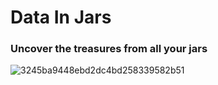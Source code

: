 # Data In Jars

### Uncover the treasures from all your jars
![3245ba9448ebd2dc4bd258339582b51](https://github.com/EmilyHStories/data-in-jars/assets/38720891/cccfdf69-3daa-44bc-b11c-054cee850ec2)




